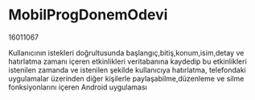 # MobilProgDonemOdevi
16011067

Kullanıcının istekleri doğrultusunda başlangıç,bitiş,konum,isim,detay ve hatırlatma zamanı içeren etkinlikleri veritabanına kaydedip bu etkinlikleri istenilen zamanda ve istenilen şekilde kullanıcıya hatırlatma, telefondaki uygulamalar üzerinden diğer kişilerle paylaşabilme,düzenleme ve silme fonksiyonlarını içeren Android uygulaması
